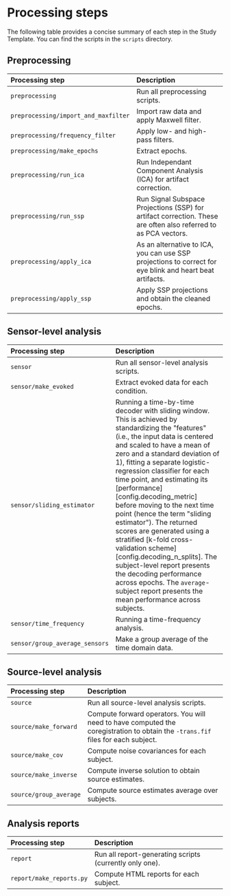 Processing steps
================

The following table provides a concise summary of each step in the Study
Template. You can find the scripts in the `scripts` directory.

Preprocessing
-------------

| Processing step                      | Description |
|:-------------------------------------|:------------|
| `preprocessing`                      | Run all preprocessing scripts. |
| `preprocessing/import_and_maxfilter` | Import raw data and apply Maxwell filter. |
| `preprocessing/frequency_filter`     | Apply low- and high-pass filters. |
| `preprocessing/make_epochs`          | Extract epochs. |
| `preprocessing/run_ica`              | Run Independant Component Analysis (ICA) for artifact correction. |
| `preprocessing/run_ssp`              | Run Signal Subspace Projections (SSP) for artifact correction. These are often also referred to as PCA vectors. |
| `preprocessing/apply_ica`            | As an alternative to ICA, you can use SSP projections to correct for eye blink and heart beat artifacts. |
| `preprocessing/apply_ssp`            | Apply SSP projections and obtain the cleaned epochs. |

Sensor-level analysis
---------------------

| Processing step                | Description |
|:-------------------------------|:------------|
| `sensor`                       | Run all sensor-level analysis scripts. |
| `sensor/make_evoked`           | Extract evoked data for each condition. |
| `sensor/sliding_estimator`     | Running a time-by-time decoder with sliding window. This is achieved by standardizing the "features" (i.e., the input data is centered and scaled to have a mean of zero and a standard deviation of 1), fitting a separate logistic-regression classifier for each time point, and estimating its [performance][config.decoding_metric] before moving to the next time point (hence the term "sliding estimator"). The returned scores are generated using a stratified [k-fold cross-validation scheme][config.decoding_n_splits]. The subject-level report presents the decoding performance across epochs. The `average`-subject report presents the mean performance across subjects. |
| `sensor/time_frequency`        | Running a time-frequency analysis. |
| `sensor/group_average_sensors` | Make a group average of the time domain data. |

Source-level analysis
---------------------

| Processing step        | Description |
|:-----------------------|:------------|
| `source`               | Run all source-level analysis scripts. |
| `source/make_forward`  | Compute forward operators. You will need to have computed the coregistration to obtain the `-trans.fif` files for each subject. |
| `source/make_cov`      | Compute noise covariances for each subject. |
| `source/make_inverse`  | Compute inverse solution to obtain source estimates. |
| `source/group_average` | Compute source estimates average over subjects. |

Analysis reports
----------------

| Processing step          | Description |
|:-------------------------|:------------|
| `report`                 | Run all report-generating scripts (currently only one). |
| `report/make_reports.py` | Compute HTML reports for each subject. |

